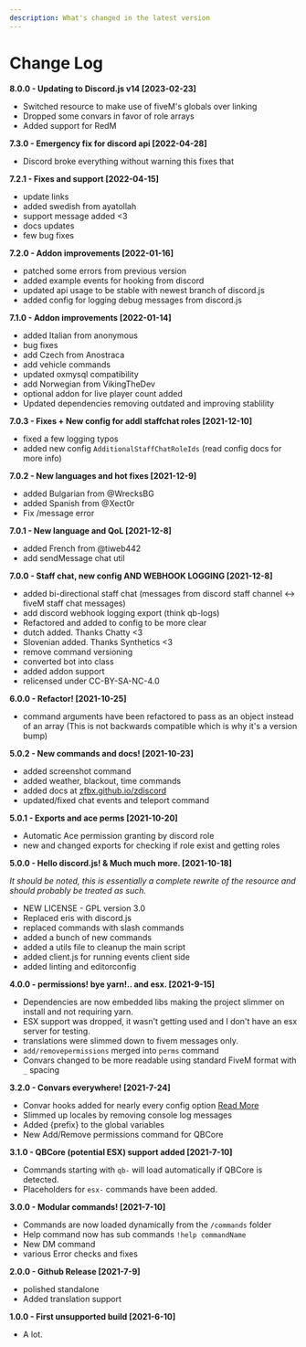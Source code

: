 ```yaml
---
description: What's changed in the latest version
---
```


# Change Log

**8.0.0 - Updating to Discord.js v14 \[2023-02-23]**

* Switched resource to make use of fiveM's globals over linking
* Dropped some convars in favor of role arrays
* Added support for RedM

**7.3.0 - Emergency fix for discord api \[2022-04-28]**

* Discord broke everything without warning this fixes that

**7.2.1 - Fixes and support \[2022-04-15]**

* update links
* added swedish from ayatollah
* support message added <3
* docs updates
* few bug fixes

**7.2.0 - Addon improvements \[2022-01-16]**

* patched some errors from previous version
* added example events for hooking from discord
* updated api usage to be stable with newest branch of discord.js
* added config for logging debug messages from discord.js

**7.1.0 - Addon improvements \[2022-01-14]**

* added Italian from anonymous
* bug fixes
* add Czech from Anostraca
* add vehicle commands
* updated oxmysql compatibility
* add Norwegian from VikingTheDev
* optional addon for live player count added
* Updated dependencies removing outdated and improving stablility

**7.0.3 - Fixes + New config for addl staffchat roles \[2021-12-10]**

* fixed a few logging typos
* added new config `AdditionalStaffChatRoleIds` (read config docs for more info)

**7.0.2 - New languages and hot fixes \[2021-12-9]**

* added Bulgarian from @WrecksBG
* added Spanish from @Xect0r
* Fix /message error

**7.0.1 - New language and QoL \[2021-12-8]**

* added French from @tiweb442
* add sendMessage chat util

**7.0.0 - Staff chat, new config AND WEBHOOK LOGGING \[2021-12-8]**

* added bi-directional staff chat (messages from discord staff channel <-> fiveM staff chat messages)
* add discord webhook logging export (think qb-logs)
* Refactored and added to config to be more clear
* dutch added. Thanks Chatty <3
* Slovenian added. Thanks Synthetics <3
* remove command versioning
* converted bot into class
* added addon support
* relicensed under CC-BY-SA-NC-4.0

**6.0.0 - Refactor! \[2021-10-25]**

* command arguments have been refactored to pass as an object instead of an array (This is not backwards compatible which is why it's a version bump)

**5.0.2 - New commands and docs! \[2021-10-23]**

* added screenshot command
* added weather, blackout, time commands
* added docs at [zfbx.github.io/zdiscord](https://zfbx.github.io/zdiscord)
* updated/fixed chat events and teleport command

**5.0.1 - Exports and ace perms \[2021-10-20]**

* Automatic Ace permission granting by discord role
* new and changed exports for checking if role exist and getting roles

**5.0.0 - Hello discord.js! & Much much more. \[2021-10-18]**

_It should be noted, this is essentially a complete rewrite of the resource and should probably be treated as such._

* NEW LICENSE - GPL version 3.0
* Replaced eris with discord.js
* replaced commands with slash commands
* added a bunch of new commands
* added a utils file to cleanup the main script
* added client.js for running events client side
* added linting and editorconfig

**4.0.0 - permissions! bye yarn!.. and esx. \[2021-9-15]**

* Dependencies are now embedded libs making the project slimmer on install and not requiring yarn.
* ESX support was dropped, it wasn't getting used and I don't have an esx server for testing.
* translations were slimmed down to fivem messages only.
* `add/removepermissions` merged into `perms` command
* Convars changed to be more readable using standard FiveM format with `_` spacing

**3.2.0 - Convars everywhere! \[2021-7-24]**

* Convar hooks added for nearly every config option [Read More](https://github.com/zfbx/zdiscord/wiki/Convars)
* Slimmed up locales by removing console log messages
* Added {prefix} to the global variables
* New Add/Remove permissions command for QBCore

**3.1.0 - QBCore (potential ESX) support added \[2021-7-10]**

* Commands starting with `qb-` will load automatically if QBCore is detected.
* Placeholders for `esx-` commands have been added.

**3.0.0 - Modular commands! \[2021-7-10]**

* Commands are now loaded dynamically from the `/commands` folder
* Help command now has sub commands `!help commandName`
* New DM command
* various Error checks and fixes

**2.0.0 - Github Release \[2021-7-9]**

* polished standalone
* Added translation support

**1.0.0 - First unsupported build \[2021-6-10]**

* A lot.
